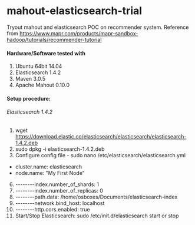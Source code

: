 # mahout-elasticsearch-trial
Tryout mahout and elasticsearch POC on recommender system. Reference from <a href="https://www.mapr.com/products/mapr-sandbox-hadoop/tutorials/recommender-tutorial">https://www.mapr.com/products/mapr-sandbox-hadoop/tutorials/recommender-tutorial</a>

#### Hardware/Software tested with
1. Ubuntu 64bit 14.04
2. Elasticsearch 1.4.2
3. Maven 3.0.5
4. Apache Mahout 0.10.0

#### Setup procedure:
###### Elasticsearch 1.4.2
  1. wget https://download.elastic.co/elasticsearch/elasticsearch/elasticsearch-1.4.2.deb
  2. sudo dpkg -i elasticsearch-1.4.2.deb
  3. Configure config file - sudo nano /etc/elasticsearch/elasticsearch.yml
  * cluster.name: elasticsearch
  * node.name: "My First Node"
  6. --------index.number_of_shards: 1
  7. --------index.number_of_replicas: 0
  8. --------path.data: /home/osboxes/Documents/elasticsearch-index
  9. --------network.bind_host: localhost
  10. --------http.cors.enabled: true
  11. Start/Stop Elasticsearch: sudo /etc/init.d/elasticsearch start or stop 
